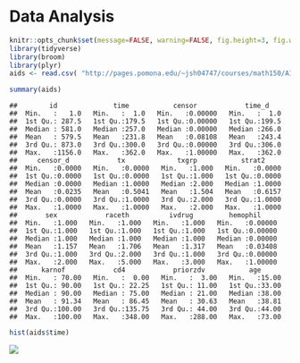 Data Analysis
================

``` r
knitr::opts_chunk$set(message=FALSE, warning=FALSE, fig.height=3, fig.width=5, fig.align="center")
library(tidyverse)
library(broom)
library(plyr)
aids <- read.csv( "http://pages.pomona.edu/~jsh04747/courses/math150/AIDSdata.csv")

summary(aids)
```

    ##        id              time           censor            time_d     
    ##  Min.   :   1.0   Min.   :  1.0   Min.   :0.00000   Min.   :  1.0  
    ##  1st Qu.: 287.5   1st Qu.:179.5   1st Qu.:0.00000   1st Qu.:199.5  
    ##  Median : 581.0   Median :257.0   Median :0.00000   Median :266.0  
    ##  Mean   : 579.5   Mean   :231.8   Mean   :0.08108   Mean   :243.4  
    ##  3rd Qu.: 873.0   3rd Qu.:300.0   3rd Qu.:0.00000   3rd Qu.:306.0  
    ##  Max.   :1156.0   Max.   :362.0   Max.   :1.00000   Max.   :362.0  
    ##     censor_d            tx             txgrp           strat2      
    ##  Min.   :0.0000   Min.   :0.0000   Min.   :1.000   Min.   :0.0000  
    ##  1st Qu.:0.0000   1st Qu.:0.0000   1st Qu.:1.000   1st Qu.:0.0000  
    ##  Median :0.0000   Median :1.0000   Median :2.000   Median :1.0000  
    ##  Mean   :0.0235   Mean   :0.5041   Mean   :1.504   Mean   :0.6157  
    ##  3rd Qu.:0.0000   3rd Qu.:1.0000   3rd Qu.:2.000   3rd Qu.:1.0000  
    ##  Max.   :1.0000   Max.   :1.0000   Max.   :2.000   Max.   :1.0000  
    ##       sex            raceth          ivdrug         hemophil      
    ##  Min.   :1.000   Min.   :1.000   Min.   :1.000   Min.   :0.00000  
    ##  1st Qu.:1.000   1st Qu.:1.000   1st Qu.:1.000   1st Qu.:0.00000  
    ##  Median :1.000   Median :1.000   Median :1.000   Median :0.00000  
    ##  Mean   :1.157   Mean   :1.706   Mean   :1.317   Mean   :0.03408  
    ##  3rd Qu.:1.000   3rd Qu.:2.000   3rd Qu.:1.000   3rd Qu.:0.00000  
    ##  Max.   :2.000   Max.   :5.000   Max.   :3.000   Max.   :1.00000  
    ##      karnof            cd4            priorzdv           age       
    ##  Min.   : 70.00   Min.   :  0.00   Min.   :  3.00   Min.   :15.00  
    ##  1st Qu.: 90.00   1st Qu.: 22.25   1st Qu.: 11.00   1st Qu.:33.00  
    ##  Median : 90.00   Median : 75.00   Median : 21.00   Median :38.00  
    ##  Mean   : 91.34   Mean   : 86.45   Mean   : 30.63   Mean   :38.81  
    ##  3rd Qu.:100.00   3rd Qu.:135.75   3rd Qu.: 44.00   3rd Qu.:44.00  
    ##  Max.   :100.00   Max.   :348.00   Max.   :288.00   Max.   :73.00

``` r
hist(aids$time)
```

![](Data_Analysis_files/figure-markdown_github/global_options-1.png)
